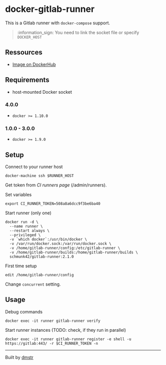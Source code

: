 # docker-gitlab-runner

This is a Gitlab runner with `docker-compose` support.

> :information_sign: You need to link the socket file or specify `DOCKER_HOST` 

## Ressources

- [Image on DockerHub](https://hub.docker.com/r/schmunk42/gitlab-runner/)

## Requirements

- host-mounted Docker socket

### 4.0.0 

- `docker >= 1.10.0`

### 1.0.0 - 3.0.0

- `docker >= 1.9.0`

## Setup

Connect to your runner host

    docker-machine ssh $RUNNER_HOST

Get token from *CI runners page* (/admin/runners).

Set variables

    export CI_RUNNER_TOKEN=508a8a6dcc9f3be6ba40

Start runner (only one)

    docker run -d \
      --name runner \
      --restart always \
      --privileged \
      -v `which docker`:/usr/bin/docker \
      -v /var/run/docker.sock:/var/run/docker.sock \
      -v /home/gitlab-runner/config:/etc/gitlab-runner \
      -v /home/gitlab-runner/builds:/home/gitlab-runner/builds \
      schmunk42/gitlab-runner:2.1.0

First time setup

    edit /home/gitlab-runner/config

Change `concurrent` setting.

## Usage

Debug commands

    docker exec -it runner gitlab-runner verify

Start runner instances (TODO: check, if they run in parallel)

    docker exec -it runner gitlab-runner register -e shell -u https://gitlab:443/ -r $CI_RUNNER_TOKEN -n

---

Built by [dmstr](http://diemeisterei.de)